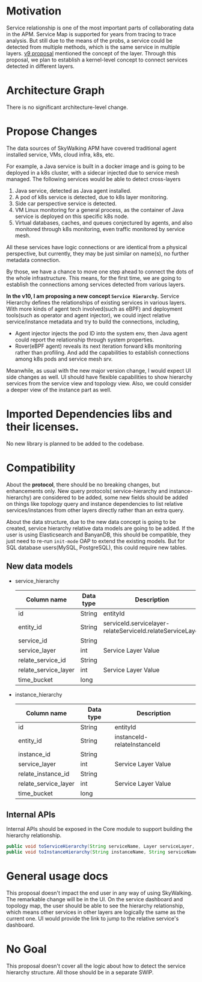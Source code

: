 # Motivation

Service relationship is one of the most important parts of collaborating data in the APM. Service Map is supported for
years from tracing to trace analysis. But still due to the means of the probs, a service could be detected from multiple
methods, which is the same service in multiple
layers. [v9 proposal](https://github.com/apache/skywalking/discussions/8241) mentioned the concept of the layer.
Through this proposal, we plan to establish a kernel-level concept to connect services detected in different layers.

# Architecture Graph

There is no significant architecture-level change.

# Propose Changes

The data sources of SkyWalking APM have covered traditional agent installed service, VMs, cloud infra, k8s, etc.

For example, a Java service is built in a docker image and is going to be deployed in a k8s cluster, with a sidecar
injected due to service mesh managed. The following services would be able to detect cross-layers

1. Java service, detected as Java agent installed.
2. A pod of k8s service is detected, due to k8s layer monitoring.
3. Side car perspective service is detected.
4. VM Linux monitoring for a general process, as the container of Java service is deployed on this specific k8s node.
5. Virtual databases, caches, and queues conjectured by agents, and also monitored through k8s monitoring, even traffic
   monitored by service mesh.

All these services have logic connections or are identical from a physical perspective, but currently, they may be just
similar on name(s), no further metadata connection.

By those, we have a chance to move one step ahead to connect the dots of the whole infrastructure. This means, for the
first time, we are going to establish the connections among services detected from various layers.

**In the v10, I am proposing a new concept `Service Hierarchy`.** Service Hierarchy defines the relationships of
existing services in various layers. With more kinds of agent tech involved(such as eBPF) and deployment tools(such as
operator and agent injector), we could inject relative service/instance metadata and try to build the connections,
including,

- Agent injector injects the pod ID into the system env, then Java agent could report the relationship through system
  properties.
- Rover(eBPF agent) reveals its next iteration forward k8s monitoring rather than profiling. And add the capabilities to
  establish connections among k8s pods and service mesh srv.

Meanwhile, as usual with the new major version change, I would expect UI side changes as well. UI should have flexible
capabilities to show hierarchy services from the service view and topology view. Also, we could consider a deeper view
of the instance part as well.

# Imported Dependencies libs and their licenses.

No new library is planned to be added to the codebase.

# Compatibility

About the **protocol**, there should be no breaking changes, but enhancements only. New query protocols(
service-hierarchy and instance-hierarchy) are considered to be added, some new fields should be added on things like
topology query and instance dependencies to list relative services/instances from other layers directly rather than an
extra query.

About the data structure, due to the new data concept is going to be created, service hierarchy relative data models are
going to be added. If the user is using Elasticsearch and BanyanDB, this should be compatible, they just need to
re-run `init-mode` OAP to extend the existing models. But for SQL database users(MySQL, PostgreSQL), this could require
new tables.

## New data models
- service_hierarchy

  | Column name          | Data type | Description                                               |
  |----------------------|-----------|-----------------------------------------------------------|
  | id                   | String    | entityId                                                  |
  | entity_id            | String    | serviceId.servicelayer-relateServiceId.relateServiceLayer |
  | service_id           | String    |                                                           |
  | service_layer        | int       | Service Layer Value                                       |
  | relate_service_id    | String    |                                                           |
  | relate_service_layer | int       | Service Layer Value                                       |
  | time_bucket          | long      |                                                           |

- instance_hierarchy

  | Column name          | Data type | Description                 |
  |----------------------|-----------|-----------------------------|
  | id                   | String    | entityId                    |
  | entity_id            | String    | instanceId-relateInstanceId |
  | instance_id          | String    |                             |
  | service_layer        | int       | Service Layer Value         |
  | relate_instance_id   | String    |                             |
  | relate_service_layer | int       | Service Layer Value         |
  | time_bucket          | long      |                             |

## Internal APIs
Internal APIs should be exposed in the Core module to support building the hierarchy relationship.
```java
public void toServiceHierarchy(String serviceName, Layer serviceLayer, String relateServiceName, Layer relateServiceLayer);
public void toInstanceHierarchy(String instanceName, String serviceName, Layer serviceLayer, String relateInstanceName, String relateServiceName, Layer relateServiceLayer);
```

# General usage docs

This proposal doesn't impact the end user in any way of using SkyWalking. The remarkable change will be in the UI. On
the service dashboard and topology map, the user should be able to see the hierarchy relationship, which means other
services in other layers are logically the same as the current one. UI would provide the link to jump to the relative
service's dashboard.

# No Goal

This proposal doesn't cover all the logic about how to detect the service hierarchy structure. All those should be in a
separate SWIP.
